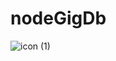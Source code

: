 # nodeGigDb


![icon (1)](https://github.com/kfiddle/nodeGigDb/assets/68034977/b4944a49-d388-411c-9062-4f4ab94ffb1f)
